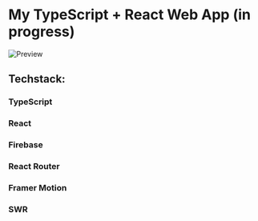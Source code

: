 # My TypeScript + React Web App (in progress)

![Preview](https://user-images.githubusercontent.com/74599062/167314130-1d2810ba-e8e8-48f0-919a-fdf39c3c3dea.png)

## Techstack: 

### TypeScript

### React

### Firebase

### React Router

### Framer Motion

### SWR

